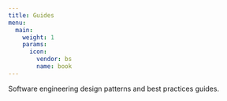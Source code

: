 ```yaml
---
title: Guides
menu:
  main:
    weight: 1
    params:
      icon:
        vendor: bs
        name: book
---
```


Software engineering design patterns and best practices guides.
